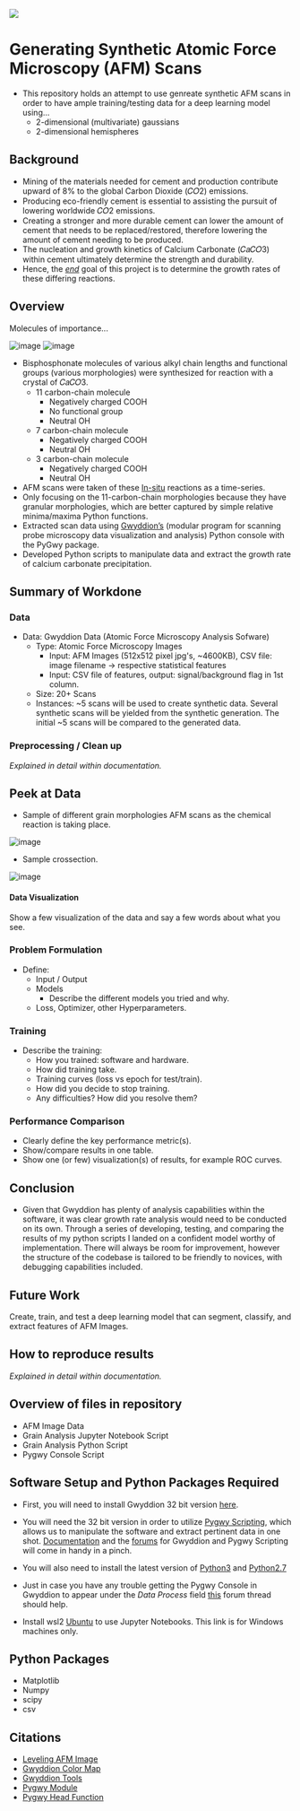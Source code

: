 ![](https://user-images.githubusercontent.com/89792487/208189079-d4fc4d67-01bc-4397-891e-52f05330eb12.png)

# Generating Synthetic Atomic Force Microscopy (AFM) Scans 

* This repository holds an attempt to use genreate synthetic AFM scans in order to have ample training/testing data for a deep learning model using... 
  * 2-dimensional (multivariate) gaussians
  * 2-dimensional hemispheres 

## Background

- Mining of the materials needed for cement and production contribute upward of 8% to the global Carbon Dioxide (𝐶𝑂2) emissions.
- Producing eco-friendly cement is essential to assisting the pursuit of lowering worldwide 𝐶𝑂2 emissions.
- Creating a stronger and more durable cement can lower the amount of cement that needs to be replaced/restored, therefore lowering the amount of cement needing to be produced.
- The nucleation and growth kinetics of Calcium Carbonate (𝐶𝑎𝐶𝑂3) within cement ultimately determine the strength and durability. 
- Hence, the <ins>*end*</ins> goal of this project is to determine the growth rates of these differing reactions.

## Overview

Molecules of importance...

![image](https://user-images.githubusercontent.com/89792487/235806003-09e8bc3a-f597-466b-850e-2d9820554cc2.png) ![image](https://user-images.githubusercontent.com/89792487/235805985-d4832663-c6cd-4724-9883-0283557edc9a.png) 

- Bisphosphonate molecules of various alkyl chain lengths and functional groups (various morphologies) were synthesized for reaction with a crystal of 𝐶𝑎𝐶𝑂3.
  - 11 carbon-chain molecule
    - Negatively charged COOH
    - No functional group 
    - Neutral OH
  - 7 carbon-chain molecule
    - Negatively charged COOH
    - Neutral OH
  - 3 carbon-chain molecule
    - Negatively charged COOH
    - Neutral OH
- AFM scans were taken of these [In-situ](https://homework.study.com/explanation/what-is-situ-in-organic-chemistry.html) reactions as a time-series.
- Only focusing on the 11-carbon-chain morphologies because they have granular morphologies, which are better captured by simple relative minima/maxima Python functions.
- Extracted scan data using [Gwyddion’s](http://gwyddion.net/) (modular program for scanning probe microscopy data visualization and analysis) Python console with the PyGwy package.
- Developed Python scripts to manipulate data and extract the growth rate of calcium carbonate precipitation.

## Summary of Workdone
### Data

* Data: Gwyddion Data (Atomic Force Microscopy Analysis Sofware)
  * Type: Atomic Force Microscopy Images
    * Input: AFM Images (512x512 pixel jpg's, ~4600KB), CSV file: image filename -> respective statistical features
    * Input: CSV file of features, output: signal/background flag in 1st column.
  * Size: 20+ Scans
  * Instances: ~5 scans will be used to create synthetic data. Several synthetic scans will be yielded from the synthetic generation.  The initial ~5 scans will be compared to the generated data.

### Preprocessing / Clean up

*Explained in detail within documentation.*

## Peek at Data

* Sample of different grain morphologies AFM scans as the chemical reaction is taking place.


![image](https://user-images.githubusercontent.com/89792487/235526891-1a261fdc-9716-4b97-9bfe-bd2055f0b2f5.png)

* Sample crossection.


![image](https://user-images.githubusercontent.com/89792487/212432672-36cc6c40-362b-4877-9783-e73c8fdedfa6.png)

#### Data Visualization

Show a few visualization of the data and say a few words about what you see.

### Problem Formulation

* Define:
  * Input / Output
  * Models
    * Describe the different models you tried and why.
  * Loss, Optimizer, other Hyperparameters.

### Training

* Describe the training:
  * How you trained: software and hardware.
  * How did training take.
  * Training curves (loss vs epoch for test/train).
  * How did you decide to stop training.
  * Any difficulties? How did you resolve them?

### Performance Comparison

* Clearly define the key performance metric(s).
* Show/compare results in one table.
* Show one (or few) visualization(s) of results, for example ROC curves.

## Conclusion

* Given that Gwyddion has plenty of analysis capabilities within the software, it was clear growth rate analysis would need to be conducted on its own. Through a series of developing, testing, and comparing the results of my python scripts I landed on a confident model worthy of implementation. There will always be room for improvement, however the structure of the codebase is tailored to be friendly to novices, with debugging capabilities included.

## Future Work

Create, train, and test a deep learning model that can segment, classify, and extract features of AFM Images.

## How to reproduce results

*Explained in detail within documentation.*

## Overview of files in repository

* AFM Image Data
* Grain Analysis Jupyter Notebook Script
* Grain Analysis Python Script
* Pygwy Console Script

## Software Setup and Python Packages Required

* First, you will need to install Gwyddion 32 bit version [here](https://sourceforge.net/projects/gwyddion/files/gwyddion/2.62/Gwyddion-2.62.win32.exe/download).

* You will need the 32 bit version in order to utilize [Pygwy Scripting](http://gwyddion.net/documentation/user-guide-en/pygwy.html), which allows us to manipulate the software and extract pertinent data in one shot.
[Documentation](http://gwyddion.net/documentation/head/pygwy/) and the [forums](https://sourceforge.net/p/gwyddion/discussion/) for Gwyddion and Pygwy Scripting will come in handy in a pinch.

* You will also need to install the latest version of [Python3](https://www.python.org/downloads/) and [Python2.7](https://www.python.org/downloads/release/python-2718/)

* Just in case you have any trouble getting the Pygwy Console in Gwyddion to appear under the *Data Process* field [this](https://sourceforge.net/p/gwyddion/discussion/pygwy/thread/75317bfd11/) forum thread should help.

* Install wsl2 [Ubuntu](https://ubuntu.com/tutorials/install-ubuntu-on-wsl2-on-windows-10#2-install-wsl) to use Jupyter Notebooks. This link is for Windows machines only.

## Python Packages

* Matplotlib
* Numpy
* scipy
* csv

## Citations

* [Leveling AFM Image](http://gwyddion.net/documentation/user-guide-en/leveling-and-background.html)
* [Gwyddion Color Map](http://gwyddion.net/documentation/user-guide-en/color-map.html)
* [Gwyddion Tools](http://gwyddion.net/documentation/user-guide-en/tools.html)
* [Pygwy Module](http://gwyddion.net/documentation/user-guide-en/pygwy.html)
* [Pygwy Head Function](http://gwyddion.net/documentation/head/pygwy/)






